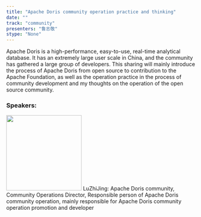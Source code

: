```yaml
---
title: "Apache Doris community operation practice and thinking"
date: "" 
track: "community"
presenters: "鲁志敬"
stype: "None"
---
```

Apache Doris is a high-performance, easy-to-use, real-time analytical database. It has an extremely large user scale in China, and the community has gathered a large group of developers. This sharing will mainly introduce the process of Apache Doris from open source to contribution to the Apache Foundation, as well as the operation practice in the process of community development and my thoughts on the operation of the open source community.
 ### Speakers: 
 <img src="images/speaker/1082.png" width="200" />
 LuZhiJing: Apache Doris community, Community Operations Director, Responsible person of Apache Doris community operation, mainly responsible for Apache Doris community operation promotion and developer
 